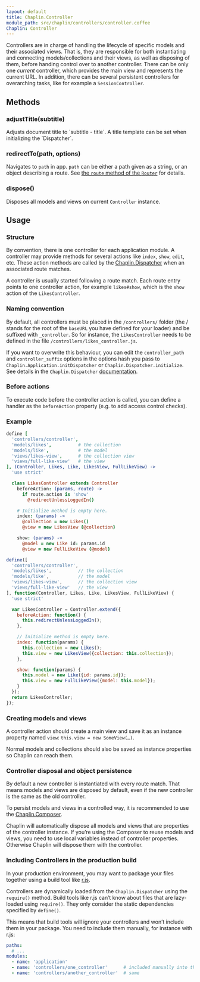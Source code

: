 ```yaml
---
layout: default
title: Chaplin.Controller
module_path: src/chaplin/controllers/controller.coffee
Chaplin: Controller
---
```


Controllers are in charge of handling the lifecycle of specific models and their associated views. That is, they are responsible for both instantiating and connecting models/collections and their views, as well as disposing of them, before handing control over to another controller. There can be only one *current* controller, which provides the main view and represents the current URL. In addition, there can be several persistent controllers for overarching tasks, like for example a `SessionController`.

<h2 id="methods">Methods</h2>

<h3 class="module-member" id="adjustTitle">adjustTitle(subtitle)</h3>
Adjusts document title to `subtitle - title`. A title template can be set when initializing the `Dispatcher`.

<h3 class="module-member" id="redirectTo">redirectTo(path, options)</h3>

Navigates to `path` in app. `path` can be either a path given as a string, or an object describing a route. See [the `route` method of the `Router`](./chaplin.router.html#route) for details.

<h3 class="module-member" id="dispose">dispose()</h3>

Disposes all models and views on current `Controller` instance.

## Usage

### Structure

By convention, there is one controller for each application module. A controller may provide methods for several actions like `index`, `show`, `edit`, etc. These action methods are called by the [Chaplin.Dispatcher](./chaplin.dispatcher.html) when an associated route matches.

A controller is usually started following a route match. Each route entry points to one controller action, for example `likes#show`, which is the `show` action of the `LikesController`.


### Naming convention

By default, all controllers must be placed in the `/controllers/`  folder (the / stands for the root of the `baseURL` you have defined for your loader) and be suffixed with `_controller`. So for instance, the `LikesController` needs to be defined in the file `/controllers/likes_controller.js`.

If you want to overwrite this behaviour, you can edit the `controller_path` and `controller_suffix` options in the options hash you pass to `Chaplin.Application.initDispatcher` or `Chaplin.Dispatcher.initialize`. See details in the `Chaplin.Dispatcher` [documentation](./chaplin.dispatcher.html#initialize).


### Before actions

To execute code before the controller action is called, you can define a handler as the `beforeAction` property (e.g. to add access control checks).


### Example

```coffeescript
define [
  'controllers/controller',
  'models/likes',          # the collection
  'models/like',           # the model
  'views/likes-view',      # the collection view
  'views/full-like-view'   # the view
], (Controller, Likes, Like, LikesView, FullLikeView) ->
  'use strict'

  class LikesController extends Controller
    beforeAction: (params, route) ->
      if route.action is 'show'
        @redirectUnlessLoggedIn()

    # Initialize method is empty here.
    index: (params) ->
      @collection = new Likes()
      @view = new LikesView {@collection}

    show: (params) ->
      @model = new Like id: params.id
      @view = new FullLikeView {@model}
```

```javascript
define([
  'controllers/controller',
  'models/likes',          // the collection
  'models/like',           // the model
  'views/likes-view',      // the collection view
  'views/full-like-view'   // the view
], function(Controller, Likes, Like, LikesView, FullLikeView) {
  'use strict'

  var LikesController = Controller.extend({
    beforeAction: function() {
      this.redirectUnlessLoggedIn();
    },

    // Initialize method is empty here.
    index: function(params) {
      this.collection = new Likes();
      this.view = new LikesView({collection: this.collection});
    },

    show: function(params) {
      this.model = new Like({id: params.id});
      this.view = new FullLikeView({model: this.model});
    }
  });
  return LikesController;
});
```

### Creating models and views

A controller action should create a main view and save it as an instance property named `view`: `this.view = new SomeView(…)`.

Normal models and collections should also be saved as instance properties so Chaplin can reach them.

### Controller disposal and object persistence

By default a new controller is instantiated with every route match. That means models and views are disposed by default, even if the new controller is the same as the old controller.

To persist models and views in a controlled way, it is recommended to use the [Chaplin.Composer](./chaplin.composer.html).

Chaplin will automatically dispose all models and views that are properties of the controller instance. If you’re using the Composer to reuse models and views, you need to use local variables instead of controller properties. Otherwise Chaplin will dispose them with the controller.

### Including Controllers in the production build

In your production environment, you may want to package your files together using a build tool like [r.js](http://requirejs.org/docs/optimization.html).

Controllers are dynamically loaded from the `Chaplin.Dispatcher` using the `require()` method. Build tools like r.js can’t know about files that are lazy-loaded using `require()`. They only consider the static dependencies specified by `define()`.

This means that build tools will ignore your controllers and won’t include them in your package. You need to include them manually, for instance with r.js:

```yaml
paths:
  # ...
modules:
  - name: 'application'
  - name: 'controllers/one_controller'      # included manually into the build
  - name: 'controllers/another_controller'  # same
```
